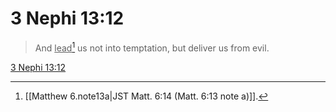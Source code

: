 # 3 Nephi 13:12

> And <u>lead</u>[^a] us not into temptation, but deliver us from evil.

[3 Nephi 13:12](https://www.churchofjesuschrist.org/study/scriptures/bofm/3-ne/13?lang=eng&id=p12#p12)


[^a]: [[Matthew 6.note13a|JST Matt. 6:14 (Matt. 6:13 note a)]].  
